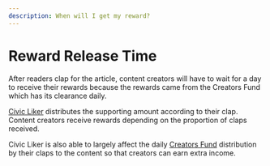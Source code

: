 ```yaml
---
description: When will I get my reward?
---
```


# Reward Release Time

After readers clap for the article, content creators will have to wait for a day to receive their rewards because the rewards came from the Creators Fund which has its clearance daily.

[Civic Liker](../civic-liker/) distributes the supporting amount according to their clap. Content creators receive rewards depending on the proportion of claps received.

Civic Liker is also able to largely affect the daily [Creators Fund](../civic-liker/creators-fund.md) distribution by their claps to the content so that creators can earn extra income.
